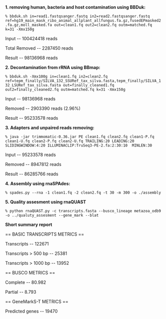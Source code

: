 
**1. removing human, bacteria and host contamination using BBDuk:**

`% bbduk.sh in=read1.fastqsanger.fastq in2=read2.fastqsanger.fastq ref=hg19_main_mask_ribo_animal_allplant_allfungus.fa.gz,fusedEPmasked2.fa.gz,moll_masked.fa out=clean1.fq out2=clean2.fq outm=matched.fq k=31 -Xmx150g`

Input --                          100424418 reads

Total Removed --                  2287450 reads    

Result --                         98136968 reads         


**2. Decontamination from rRNA using BBmap:**

`% bbduk.sh -Xmx100g in=clean1.fq in2=clean2.fq ref=tepm_finally/SILVA_132_SSURef_tax_silva.fasta,tepm_finally/SILVA_132_LSURef_tax_silva.fasta out=finally_cleaned1.fq out2=finally_cleaned2.fq outm=matched.fq k=31 -Xmx150g`

Input -- 98136968 reads       

Removed -- 2903390 reads (2.96%)

Result -- 95233578 reads




**3. Adapters and unpaired reads removing:**

`% java -jar trimmomatic-0.36.jar PE clean1.fq clean2.fq clean1-P.fq clean1-U.fq clean2-P.fq clean2-U.fq TRAILING:20 LEADING:20 SLIDINGWINDOW:4:20 ILLUMINACLIP:TruSeq3-PE-2.fa:2:30:10  MINLEN:30`
 
Input -- 95233578 reads

Removed -- 8947812 reads

Result -- 86285766 reads



**4. Assembly using rnaSPAdes:**

`% spades.py --rna -1 clean1.fq -2 clean2.fq -t 30 -m 300 -o ./assembly`

 
**5. Quality assesment using rnaQUAST**

`% python rnaQUAST.py -c transcripts.fasta --busco_lineage metazoa_odb9 -o ../qualuty_assesment --gene_mark --blat`


**Short summary report**


 == BASIC TRANSCRIPTS METRICS == 

Transcripts --                                            122671                   

Transcripts > 500 bp --                                   25381                    

Transcripts > 1000 bp --                                 13952

 == BUSCO METRICS == 

Complete --                                               80.982                   

Partial --                                            8.793

 == GeneMarkS-T METRICS == 

Predicted genes --                                        19470
